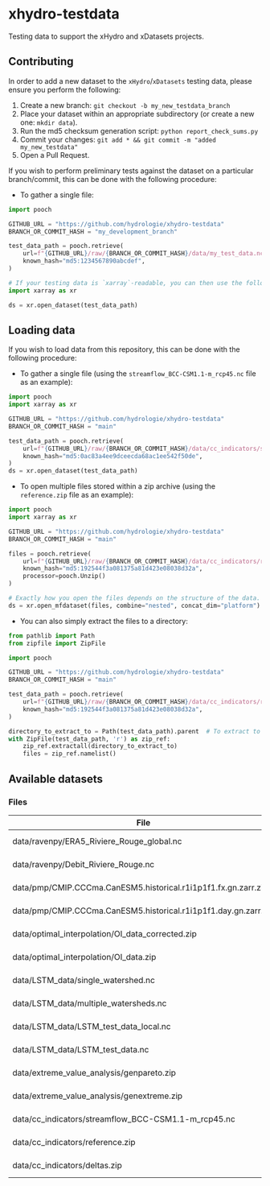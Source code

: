 # xhydro-testdata

Testing data to support the xHydro and xDatasets projects.

## Contributing

In order to add a new dataset to the `xHydro`/`xDatasets` testing data, please ensure you perform the following:

1. Create a new branch: `git checkout -b my_new_testdata_branch`
2. Place your dataset within an appropriate subdirectory (or create a new one: `mkdir data`).
3. Run the md5 checksum generation script: `python report_check_sums.py`
4. Commit your changes: `git add * && git commit -m "added my_new_testdata"`
5. Open a Pull Request.

If you wish to perform preliminary tests against the dataset on a particular branch/commit, this can be done with the following procedure:

* To gather a single file:
```python
import pooch

GITHUB_URL = "https://github.com/hydrologie/xhydro-testdata"
BRANCH_OR_COMMIT_HASH = "my_development_branch"

test_data_path = pooch.retrieve(
    url=f"{GITHUB_URL}/raw/{BRANCH_OR_COMMIT_HASH}/data/my_test_data.nc",
    known_hash="md5:1234567890abcdef",
)

# If your testing data is `xarray`-readable, you can then use the following:
import xarray as xr

ds = xr.open_dataset(test_data_path)
```

## Loading data

If you wish to load data from this repository, this can be done with the following procedure:

* To gather a single file (using the `streamflow_BCC-CSM1.1-m_rcp45.nc` file as an example):
```python
import pooch
import xarray as xr

GITHUB_URL = "https://github.com/hydrologie/xhydro-testdata"
BRANCH_OR_COMMIT_HASH = "main"

test_data_path = pooch.retrieve(
    url=f"{GITHUB_URL}/raw/{BRANCH_OR_COMMIT_HASH}/data/cc_indicators/streamflow_BCC-CSM1.1-m_rcp45.nc",
    known_hash="md5:0ac83a4ee9dceecda68ac1ee542f50de",
)
ds = xr.open_dataset(test_data_path)
```

* To open multiple files stored within a zip archive (using the `reference.zip` file as an example):
```python
import pooch
import xarray as xr

GITHUB_URL = "https://github.com/hydrologie/xhydro-testdata"
BRANCH_OR_COMMIT_HASH = "main"

files = pooch.retrieve(
    url=f"{GITHUB_URL}/raw/{BRANCH_OR_COMMIT_HASH}/data/cc_indicators/reference.zip",
    known_hash="md5:192544f3a081375a81d423e08038d32a",
    processor=pooch.Unzip()
)

# Exactly how you open the files depends on the structure of the data. This will work for the reference.zip file:
ds = xr.open_mfdataset(files, combine="nested", concat_dim="platform")
```

* You can also simply extract the files to a directory:
```python
from pathlib import Path
from zipfile import ZipFile

import pooch

GITHUB_URL = "https://github.com/hydrologie/xhydro-testdata"
BRANCH_OR_COMMIT_HASH = "main"

test_data_path = pooch.retrieve(
    url=f"{GITHUB_URL}/raw/{BRANCH_OR_COMMIT_HASH}/data/cc_indicators/reference.zip",
    known_hash="md5:192544f3a081375a81d423e08038d32a",
)

directory_to_extract_to = Path(test_data_path).parent  # To extract to the same directory as the zip file
with ZipFile(test_data_path, 'r') as zip_ref:
    zip_ref.extractall(directory_to_extract_to)
    files = zip_ref.namelist()
```

[//]: # (Code below this line is autogenerated by `report_check_sums.py`)
## Available datasets

### Files

| File | Size | Checksum |
| ---- | ---- | -------- |
| data/ravenpy/ERA5_Riviere_Rouge_global.nc | 150.7 kiB | de985fa27ddceac690aeb34182a93f11 |
| data/ravenpy/Debit_Riviere_Rouge.nc | 343.5 kiB | 5b0feedc34333244b1d9e9c251323478 |
| data/pmp/CMIP.CCCma.CanESM5.historical.r1i1p1f1.fx.gn.zarr.zip | 10.7 kiB | 1257973a6f6047e6998c3430e3342534 |
| data/pmp/CMIP.CCCma.CanESM5.historical.r1i1p1f1.day.gn.zarr.zip | 942.9 kiB | 191cffe11cacc303db697aa91d9be7ab |
| data/optimal_interpolation/OI_data_corrected.zip | 3.2 MiB | acdf90b78b53595eb97ff0e84fc07aa8 |
| data/optimal_interpolation/OI_data.zip | 2.9 MiB | 1ab72270023366d0410eb6972d1e2656 |
| data/LSTM_data/single_watershed.nc | 1.2 MiB | b1dfe4641321f63fb9198e9538fd679b |
| data/LSTM_data/multiple_watersheds.nc | 3.2 MiB | 31e1ae3ffcfd14d6a92faefd3d8bd57a |
| data/LSTM_data/LSTM_test_data_local.nc | 118.0 kiB | 2abfe4dd0287a43c1ab40372f4fc4de8 |
| data/LSTM_data/LSTM_test_data.nc | 325.1 kiB | e7f1ddba0cf3dc3c5c6aa28a0c504fa2 |
| data/extreme_value_analysis/genpareto.zip | 136.0 kiB | ecb74164db4bbfeabfc5e340b11e7ae8 |
| data/extreme_value_analysis/genextreme.zip | 228.0 kiB | cc2ff7c93949673a6acf00c7c2fac20b |
| data/cc_indicators/streamflow_BCC-CSM1.1-m_rcp45.nc | 730.1 kiB | 0ac83a4ee9dceecda68ac1ee542f50de |
| data/cc_indicators/reference.zip | 23.7 kiB | 192544f3a081375a81d423e08038d32a |
| data/cc_indicators/deltas.zip | 1.6 MiB | ce6371e073e5324f9ade385c1c03e7eb |

